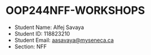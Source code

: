 # OOP244NFF-WORKSHOPS
- Student Name: Alfej Savaya
- Student ID: 118823210
- Student Email: aasavaya@myseneca.ca
- Section: NFF
